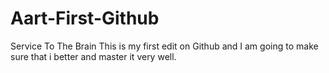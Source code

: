 # Aart-First-Github
Service To The Brain
This is my first edit on Github and 
I am going to make sure that i better and master it very well.
